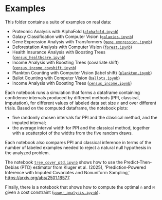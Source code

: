 # Examples

This folder contains a suite of examples on real data:
- Proteomic Analysis with AlphaFold ([```alphafold.ipynb```](https://github.com/aangelopoulos/ppi_py/blob/main/examples/alphafold.ipynb))
- Galaxy Classification with Computer Vision ([```galaxies.ipynb```](https://github.com/aangelopoulos/ppi_py/blob/main/examples/galaxies.ipynb))
- Gene Expression Analysis with Transformers ([```gene_expression.ipynb```](https://github.com/aangelopoulos/ppi_py/blob/main/examples/gene_expression.ipynb))
- Deforestation Analysis with Computer Vision ([```forest.ipynb```](https://github.com/aangelopoulos/ppi_py/blob/main/examples/forest.ipynb))
- Health Insurance Analysis with Boosting Trees ([```census_healthcare.ipynb```](https://github.com/aangelopoulos/ppi_py/blob/main/examples/census_healthcare.ipynb))
- Income Analysis with Boosting Trees (covariate shift) ([```census_income_covshift.ipynb```](https://github.com/aangelopoulos/ppi_py/blob/main/examples/census_income_covshift.ipynb))
- Plankton Counting with Computer Vision (label shift) ([```plankton.ipynb```](https://github.com/aangelopoulos/ppi_py/blob/main/examples/plankton.ipynb))
- Ballot Counting with Computer Vision ([```ballots.ipynb```](https://github.com/aangelopoulos/ppi_py/blob/main/examples/ballots.ipynb))
- Income Analysis with Boosting Trees ([```census_income.ipynb```](https://github.com/aangelopoulos/ppi_py/blob/main/examples/census_income.ipynb))

Each notebook runs a simulation that forms a dataframe containing confidence intervals produced by different methods (PPI, classical, imputation), for different values of labeled data set size ```n``` and over different trials. Based on the computed dataframe, the notebook plots:
- five randomly chosen intervals for PPI and the classical method, and the imputed interval;
- the average interval width for PPI and the classical method, together with a scatterplot of the widths from the five random draws.

Each notebook also compares PPI and classical inference in terms of the number of labeled examples needed to reject a natural null hypothesis in the analyzed problem.

The notebook [```tree_cover_ptd.ipynb```](https://github.com/aangelopoulos/ppi_py/blob/main/examples/tree_cover_ptd.ipynb) shows how to use the Predict-Then-Debias (PTD) estimator from Kluger et al. (2025), 'Prediction-Powered Inference with Imputed Covariates and Nonuniform Sampling,' https://arxiv.org/abs/2501.18577.

Finally, there is a notebook that shows how to compute the optimal `n` and `N` given a cost constraint ([```power_analysis.ipynb```](https://github.com/aangelopoulos/ppi_py/blob/main/examples/power_analysis.ipynb)).